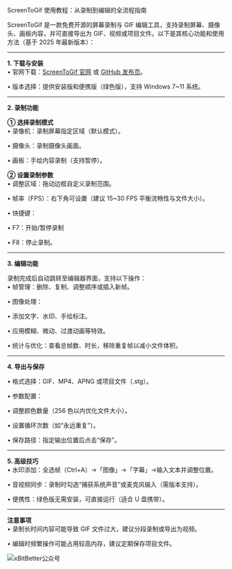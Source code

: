 ScreenToGif 使用教程：从录制到编辑的全流程指南  

ScreenToGif 是一款免费开源的屏幕录制与 GIF 编辑工具，支持录制屏幕、摄像头、画板内容，并可直接导出为 GIF、视频或项目文件。以下是其核心功能和使用方法（基于 2025 年最新版本）：  

---

**1. 下载与安装**  
• 官网下载：[ScreenToGif 官网](https://www.screentogif.com/ "ScreenToGif 官网") 或 [GitHub 发布页](https://github.com/NickeManarin/ScreenToGif/releases "GitHub 发布页")。  

• 版本选择：提供安装版和便携版（绿色版），支持 Windows 7~11 系统。  


---

**2. 录制功能**  

**① 选择录制模式**  
• 录像机：录制屏幕指定区域（默认模式）。  

• 摄像头：录制摄像头画面。  

• 画板：手绘内容录制（支持暂停）。  


**② 设置录制参数**  
• 调整区域：拖动边框自定义录制范围。  

• 帧率（FPS）：右下角可设置（建议 15~30 FPS 平衡流畅性与文件大小）。  

• 快捷键：  

  • F7：开始/暂停录制  

  • F8：停止录制。  


---

**3. 编辑功能**  


录制完成后自动跳转至编辑器界面，支持以下操作：  
• 帧管理：删除、复制、调整顺序或插入新帧。  

• 图像处理：  

  • 添加文字、水印、手绘标注。  

  • 应用模糊、微动、过渡动画等特效。  

• 统计与优化：查看总帧数、时长，移除重复帧以减小文件体积。  


---

**4. 导出与保存**  

• 格式选择：GIF、MP4、APNG 或项目文件（.stg）。  

• 参数配置：  

  • 调整颜色数量（256 色以内优化文件大小）。  

  • 设置循环次数（如“永远重复”）。  

• 保存路径：指定输出位置后点击“保存”。  


---

**5. 高级技巧**  
• 水印添加：全选帧（Ctrl+A）→「图像」→「字幕」→输入文本并调整位置。  

• 音视频同步：录制时勾选“捕获系统声音”或麦克风输入（需版本支持）。  

• 便携性：绿色版无需安装，可直接运行（适合 U 盘携带）。  


---

**注意事项**  
• 录制长时间内容可能导致 GIF 文件过大，建议分段录制或导出为视频。  

• 编辑时频繁操作可能占用较高内存，建议定期保存项目文件。  


![xBitBetter公众号](https://dotneteye.github.io/xbitbetter.png "xBitBetter公众号")


